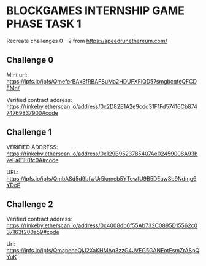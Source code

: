 # BLOCKGAMES INTERNSHIP GAME PHASE TASK 1

Recreate challenges 0 - 2 from https://speedrunethereum.com/

## Challenge 0 
Mint url: https://ipfs.io/ipfs/QmeferBAx3fRBAFSuMa2HDUFXFiQD57smgbcqfeQFCDEMn/

Verified contract address: https://rinkeby.etherscan.io/address/0x2D82E1A2e9cdd31F1Fd57416Cb87474769837900#code

## Challenge 1
VERIFIED ADDRESS: https://rinkeby.etherscan.io/address/0x129B9523785407Ae02459008A93b7eFa61F0fc0A#code

URL: https://ipfs.io/ipfs/QmbASd5d9bfwUr5knneb5YTewfU9B5DEawSb9Ndmg6YDcF


## Challenge 2
Verified contract address: https://rinkeby.etherscan.io/address/0x4008db6f55Ab732C0895D15562c037163f200a59#code

Url: https://ipfs.io/ipfs/QmapeneQjJ2XaKHMAq3zzG4JVEG5GANEotEsmZrASpQYuK
